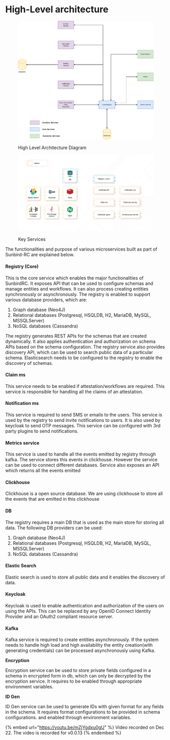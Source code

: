 # High-Level architecture

<figure><img src="../../../.gitbook/assets/functional registry.drawio (1).png" alt=""><figcaption><p>High Level Architecture Diagram</p></figcaption></figure>

<figure><img src="../../../.gitbook/assets/Artboard 9 (1).png" alt=""><figcaption><p>Key Services</p></figcaption></figure>

The functionalities and purpose of various microservices built as part of Sunbird-RC are explained below.

#### Registry (Core)

This is the core service which enables the major functionalities of SunbirdRC. It exposes API that can be used to configure schemas and manage entities and workflows. It can also process creating entities synchronously or asynchronously. The registry is enabled to support various database providers, which are:

1. Graph database (Neo4J)
2. Relational databases (Postgresql, HSQLDB, H2, MariaDB, MySQL, MSSQLServer)
3. NoSQL databases (Cassandra)

The registry generates REST APIs for the schemas that are created dynamically. It also applies authentication and authorization on schema APIs based on the schema configuration. The registry service also provides discovery API, which can be used to search public data of a particular schema. Elasticsearch needs to be configured to the registry to enable the discovery of schemas.

#### Claim ms

This service needs to be enabled if attestation/workflows are required. This service is responsible for handling all the claims of an attestation.

#### Notification ms

This service is required to send SMS or emails to the users. This service is used by the registry to send invite notifications to users. It is also used by keycloak to send OTP messages. This service can be configured with 3rd party plugins to send notifications.

#### Metrics service

This service is used to handle all the events emitted by registry through kafka. The service stores this events in clickhouse. However the service can be used to connect different databases. Service also exposes an API which returns all the events emitted

#### Clickhouse

Clickhouse is a open source database. We are using clickhouse to store all the events that are emitted in this clickhouse

#### DB

The registry requires a main DB that is used as the main store for storing all data. The following DB providers can be used:

1. Graph database (Neo4J)
2. Relational databases (Postgresql, HSQLDB, H2, MariaDB, MySQL, MSSQLServer)
3. NoSQL databases (Cassandra)

#### Elastic Search

Elastic search is used to store all public data and it enables the discovery of data.

#### Keycloak

Keycloak is used to enable authentication and authorization of the users on using the APIs. This can be replaced by any OpenID Connect Identity Provider and an OAuth2 compliant resource server.

#### Kafka

Kafka service is required to create entities asynchronously. If the system needs to handle high load and high availability the entity creation(with generating credentials) can be processed asynchronously using Kafka.

**Encryption**

Encryption service can be used to store private fields configured in a schema in encrypted form in db, which can only be decrypted by the encryption service. It requires to be enabled through appropriate environment variables.

**ID Gen**

ID Gen service can be used to generate IDs with given format for any fields in the schema. It requires format configurations to be provided in schema configurations. and enabled through environment variables.

{% embed url="https://youtu.be/mZjYgdxu0gU" %}
Video recorded on Dec 22. The video is recorded for v0.0.13
{% endembed %}
